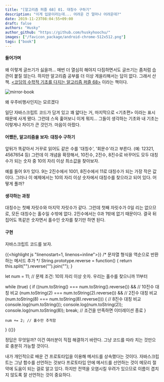 ```yaml
---
title: "[알고리즘 퍼즐 68] 01. 대칭수 구하기"
description: "이게 입문이라는데... 어려운 건 얼마나 어려운데?"
date: 2019-11-23T08:04:55+09:00
draft: false
authors: "Husky"
author_github: "https://github.com/huskyhoochu/"
images: ["/favicon_package/android-chrome-512x512.png"]
tags: ["book"]
---
```


#### 들어가며

왜 이렇게 글쓰기가 싫을까... 매번 더 열심히 해야지 다짐하면서도 글쓰기는 좀처럼 습관이 붙질 않는다. 하지만 알고리즘 공부를 더 이상 게을리해서는 답이 없다. 그래서 산 책. <a href="http://aladin.kr/p/tMLus" target="_blank" rel="noopener noreferrer"><코딩의 수학적 기초를 다지는 알고리즘 퍼즐 68></a> 이라는 책이다.

![mirror-book](/algorithm/mirror-number/book.jpg)

<p class="caption">왜 우주비행사인지는 모르겠다</p>

일단 자바스크립트 코드가 담겨 있고 꽤 얇다는 거, 마지막으로 <기초편> 이라는 표시 때문에 사게 됐다. 그런데 스윽 훑어보니 이게 뭐지... 그들이 생각하는 기초와 내 기초는 이렇게나 차이가 큰 것인가. 마음이 아팠다.

#### 어쨌든, 알고리즘을 보자: 대칭수 구하기

앞뒤가 똑같아서 거꾸로 읽어도 같은 수를 '대칭수', '회문수'라고 부른다. (예: 12321, 4567654 등) 그런데 이 개념을 확장해서, 10진수, 2진수, 8진수로 바꾸어도 모두 대칭수가 되는 숫자 중 10의 자리 이상 최소값을 찾아보자.

예를 들어 9가 있다. 9는 2진수에서 1001, 8진수에서 11로 대칭수가 되는 가장 작은 값이다. 그러나 이 예제에서는 10의 자리 이상 숫자에서 대칭수를 찾으라고 되어 있다. 어떻게 풀까?

#### 생각하는 과정

대칭수는 첫째 자릿수와 마지막 자릿수가 같다. 그런데 첫째 자릿수가 0일 리는 없으므로, 모든 대칭수는 홀수일 수밖에 없다. 2진수에서는 0과 1밖에 없기 때문이다. 결국 뒤집어도 똑같은 숫자면서 홀수인 숫자를 찾기만 하면 된다.

#### 구현

자바스크립트 코드를 보자.

{{<highlight js "linenostart=1, linenos=inline">}}
/* 문자열 형식을 역순으로 반환하는 메서드 추가 */
String.prototype.reverse = function() {
    return this.split("").reverse("").join("");
}

let num = 11; // 문제 조건: 10의 자리 이상 숫자. 우리는 홀수를 찾으니까 11부터

while (true) {
    if ((num.toString() === num.toString().reverse()) && // 10진수 대칭 비교
        (num.toString(2) === num.toString(2).reverse()) && // 2진수 대칭 비교
        (num.toString(8) === num.toString(8).reverse())) { // 8진수 대칭 비교
        console.log(num.toString());
        console.log(num.toString(2));
        console.log(num.toString(8));
        break; // 조건을 만족하면 이터레이션 종료
    }

    num += 2; // 홀수만 추적함
}
{{</highlight>}}

정답은 무엇일까? 이건 여러분이 직접 해결하기 바란다. 그냥 코드를 따라 치는 것만으로 충분히 가능할 것이다.

내가 개인적으로 배운 건 프로토타입을 이용해 메서드를 상속했다는 것이다. 자바스크립트는 그냥 함수를 선언하는 것보다 프로토타입 안에 메서드를 선언하는 것이 메모리 절약에 도움이 되는 걸로 알고 있다. 하지만 전역을 오염시킬 우려가 있으므로 이름이 겹치지 않도록 잘 선언하는 것이 중요하다.

